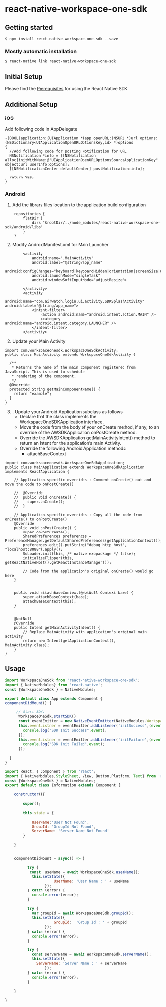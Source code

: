 # react-native-workspace-one-sdk

## Getting started

`$ npm install react-native-workspace-one-sdk --save`

### Mostly automatic installation

`$ react-native link react-native-workspace-one-sdk`

## Initial Setup
<medium>Please find the [Prerequisites](https://github.com/vmwareairwatchsdk/Xamarin-AWSDK/blob/master/GettingStarted.md) for using the React Native SDK </medium>

## Additional Setup
### iOS
Add following code in AppDelegate
```
-(BOOL)application:(UIApplication *)app openURL:(NSURL *)url options:(NSDictionary<UIApplicationOpenURLOptionsKey,id> *)options
{
  //Add following code for posting Notification for URL
  NSNotification *info = [[NSNotification alloc]initWithName:@"UIApplicationOpenURLOptionsSourceApplicationKey" object:url userInfo:options];
  [[NSNotificationCenter defaultCenter] postNotification:info];
  
  return YES;
}
```

### Android

1. Add the library files location to the application build configuration
```
    repositories {
        flatDir {
            dirs "$rootDir/../node_modules/react-native-workspace-one-sdk/android/libs"
        }
    }
```

2. Modify AndroidManifest.xml for Main Launcher
```
        <activity
            android:name=".MainActivity"
            android:label="@string/app_name"
            android:configChanges="keyboard|keyboardHidden|orientation|screenSize|uiMode"
            android:launchMode="singleTask"
            android:windowSoftInputMode="adjustResize">

        </activity>
        <activity
            android:name="com.airwatch.login.ui.activity.SDKSplashActivity" android:label="@string/app_name">
            <intent-filter>
                <action android:name="android.intent.action.MAIN" />
                <category android:name="android.intent.category.LAUNCHER" /> 
            </intent-filter>
        </activity>
```
2. Update your Main Activity 
```
import com.workspaceonesdk.WorkspaceOneSdkActivity;
public class MainActivity extends WorkspaceOneSdkActivity {

  /**
   * Returns the name of the main component registered from JavaScript. This is used to schedule
   * rendering of the component.
   */
  @Override
  protected String getMainComponentName() {
    return "example";
  }
}
```
3. . Update your Android Application subclass as follows 
    -  Declare that the class implements the WorkspaceOneSDKApplication interface.
    -  Move the code from the body of your onCreate method, if any, to an override of the AWSDKApplication onPostCreate method.
    -  Override the AWSDKApplication getMainActivityIntent() method to return an Intent for the application’s main Activity.
    -  Override the following Android Application methods: 
        - attachBaseContext

```
import com.workspaceonesdk.WorkspaceOneSdkApplication;
public class MainApplication extends WorkspaceOneSdkApplication implements ReactApplication {

    // Application-specific overrides : Comment onCreate() out and move the code to onPostCreate()

    //  @Override
    //  public void onCreate() {
    //    super.onCreate();
    //  }

    // Application-specific overrides : Copy all the code from onCreate() to onPostCreate()
    @Override
    public void onPostCreate() {
        super.onPostCreate();
        SharedPreferences preferences = PreferenceManager.getDefaultSharedPreferences(getApplicationContext());
        preferences.edit().putString("debug_http_host", "localhost:8088").apply();
        SoLoader.init(this, /* native exopackage */ false);
        initializeFlipper(this, getReactNativeHost().getReactInstanceManager());
        
        // Code from the application's original onCreate() would go here
    }
    
    
    public void attachBaseContext(@NotNull Context base) {
        super.attachBaseContext(base);
        attachBaseContext(this);
    }

    
    @NotNull
    @Override
    public Intent getMainActivityIntent() {
        // Replace MainActivity with application's original main activity
        return new Intent(getApplicationContext(), MainActivity.class);
    }
}
```
## Usage

```javascript to initialize the SDK
import WorkspaceOneSdk from 'react-native-workspace-one-sdk';
import { NativeModules} from 'react-native';
const {WorkspaceOneSdk } = NativeModules;

export default class App extends Component {
componentDidMount() {

     // Start SDK.
      WorkspaceOneSdk.startSDK()
      const eventEmitter = new NativeEventEmitter(NativeModules.WorkspaceOneSdk);
      this.eventListner = eventEmitter.addListener('initSuccess',(event) => {
        console.log("SDK Init Success",event);
      });
      this.eventListner = eventEmitter.addListener('initFailure',(event) => {
        console.log("SDK Init Failed",event);
      });
      
  }
}
```

```javascript to access Environment info
import React, { Component } from 'react';
import { NativeModules,StyleSheet, View, Button,Platform, Text} from 'react-native';
const {WorkspaceOneSdk } = NativeModules;
export default class Information extends Component {

    constructor(){
 
        super();
   
        this.state = {
   
            UserName:'User Not Found',
            GroupId: 'GroupId Not Found',
            ServerName: 'Server Name Not Found'
        }
   
    }


    componentDidMount = async() => {

          try {
           const  useName = await WorkspaceOneSdk.userName();
            this.setState({
                      UserName: 'User Name : ' + useName
                  });
          } catch (error) {
            console.error(error);
          }

          try {
            var groupId = await WorkspaceOneSdk.groupId();
            this.setState({
                      GroupId:  'Group Id : ' + groupId 
                  });
          } catch (error) {
            console.error(error);
          }

          try {
            const serverName = await WorkspaceOneSdk.serverName();
            this.setState({
              ServerName: 'Server Name : ' + serverName 
                  });
          } catch (error) {
            console.error(error);
          }

    }

}

